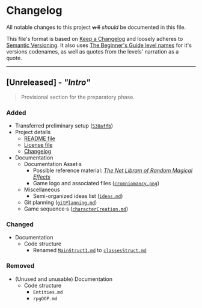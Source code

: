 # Changelog
All notable changes to this project ~~will~~ *should* be documented in this file.

This file's format is based on [Keep a Changelog](https://keepachangelog.com/en/1.0.0/) and loosely adheres to [Semantic Versioning](https://semver.org/spec/v2.0.0.html). It also uses [The Beginner's Guide level names](https://the-beginners-guide.fandom.com/wiki/List_of_levels) for it's versions codenames, as well as quotes from the levels' narration as a quote.

---

<!--!final version: ## [`v?.?.?`] - *"Exiting"*
> There's a bigger picture that all of their games are meant to play a role in.

----->


<!--## [`v1.0.0`] - *"Entering"*
> Hi there. Thank you very much for playing *Arithmancy*.

---
-->

<!--## [`v0.0.0`] - *"Lecture"*
> This one gets a bit goofy.

---
-->

## [Unreleased] - *"Intro"*

> Provisional section for the preparatory phase.

### Added

- Transferred preliminary setup ([`530affb`](https://github.com/NBRET-TOUCH-WASH/arithmancy/commit/530affb))
- Project details
    - [README file](/README.md)
    - [License file](/LICENSE)
    - [Changelog](/CHANGELOG.md)
- Documentation
    - Documentation Asset·s
        - Possible reference material: [*The Net Libram of Random Magical Effects*](/__prep/docs/assets/NLRMEv2.pdf)
        - Game logo and associated files ([`cromniomancy.png`](/__prep/docs/assets/cromniomancy.png))
    - Miscellaneous
        - Semi-organized ideas list ([`ideas.md`](/__prep/docs/misc/ideas.md))
    - Git planning ([`gitPlanning.md`](/__prep/docs/gitgraph/gitPlanning.md))
    - Game sequence·s ([`characterCreation.md`](/__prep/docs/seq/characterCreation.md))

### Changed

- Documentation
    - Code structure
        - Renamed [`MainStruct1.md`](https://github.com/NBRET-TOUCH-WASH/arithmancy/blob/8166d105718c3da8e1dc872be73ebc117f44a4e6/__prep/docs/struct/MainStruct1.md) to [`classesStruct.md`](/__prep/docs/struct/classesStruct.md)

### Removed

- (Unused and unusable) Documentation
    - Code structure
        - `Entities.md`
        - `rpgOOP.md`